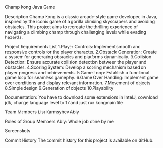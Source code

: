 Champ Kong Java Game

Description
Champ Kong is a classic arcade-style game developed in Java, inspired by the iconic game of a gorilla climbing skyscrapers and avoiding obstacles. This project aims to recreate the thrilling experience of navigating a climbing champ through challenging levels while evading hazards.

Project Requirements List
1.Player Controls: Implement smooth and responsive controls for the player character.
2.Obstacle Generation: Create a system for generating obstacles and platforms dynamically.
3.Collision Detection: Ensure accurate collision detection between the player and obstacles.
4.Scoring System: Develop a scoring mechanism based on player progress and achievements.
5.Game Loop: Establish a functional game loop for seamless gameplay.
6.Game Over Handling: Implement game over conditions and display relevant information.
7.Movement of objects
8.Simple design
9.Generation of objects
10.Playability

Documentation: You have to download some extensions in IntelJ, download jdk, change language level to 17 and just run kongmain file 

Team Members List
Karmsyhev Abiy

Roles of Group Members
Abiy: Whole job done by me

Screenshots

Commit History
The commit history for this project is available on GitHub.

